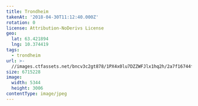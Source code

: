 ```yaml
---
title: Trondheim
takenAt: '2018-04-30T11:12:40.000Z'
rotation: 0
license: Attribution-NoDerivs License
geo:
  lat: 63.421894
  lng: 10.374419
tags:
  - trondheim
url: >-
  //images.ctfassets.net/bncv3c2gt878/1PX4x0lu7DZZWFJlx1hq2h/2a7f16744f67fda8dcfc8adb2b99c5c7/trondheim_40137225710_o
size: 6715228
image:
  width: 5344
  height: 3006
contentType: image/jpeg
---
```


